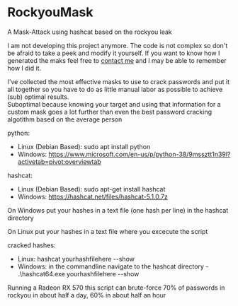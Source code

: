 # RockyouMask
A Mask-Attack using hashcat based on the rockyou leak

I am not developing this project anymore. The code is not complex so don't be afraid to take a peek and modify it yourself. If you want to know how I generated the maks feel free to [contact me](https://surferlul.github.io) and I may be able to remember how I did it.

I've collected the most effective masks to use to crack passwords and put it all together so you have to do as little manual labor as possible to achieve (sub) optimal results.</br>
Suboptimal because knowing your target and using that information for a custom mask goes a lot further than even the best password cracking algotithm based on the average person


python:
  - Linux (Debian Based): sudo apt install python
  - Windows: https://www.microsoft.com/en-us/p/python-38/9mssztt1n39l?activetab=pivot:overviewtab


hashcat:
  - Linux (Debian Based): sudo apt-get install hashcat
  - Windows: https://hashcat.net/files/hashcat-5.1.0.7z



On Windows put your hashes in a text file (one hash per line) in the hashcat directory

On Linux put your hashes in a text file where you excecute the script



cracked hashes:
  - Linux: hashcat yourhashfilehere --show
  - Windows: in the commandline navigate to the hashcat directory - .\hashcat64.exe yourhashfilehere --show



Running a Radeon RX 570 this script can brute-force 70% of passwords in rockyou in about half a day, 60% in about half an hour
